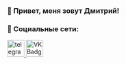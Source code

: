 ### 👋 Привет, меня зовут Дмитрий!

### 🤝 Социальные сети:

  <div id="badges">
    <a href="https://t.me/Dmitriy_Potapov90" target="_blank">
      <img src="https://cdn-icons-png.flaticon.com/512/2111/2111646.png" width="40" height="40" alt="telegram group" />
    </a>
    <a href="https://vk.com/dima.potapov" target="_blank">
      <img src="https://cdn-icons-png.flaticon.com/512/145/145813.png" width="40" height="40" alt="VK Badge"/>
    </a>
  </div>

